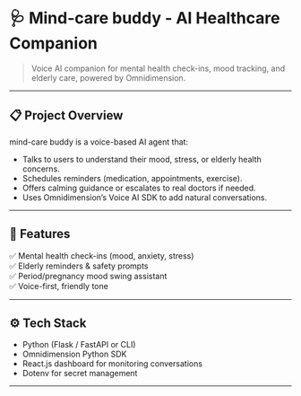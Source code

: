 # 🩺 Mind-care buddy - AI Healthcare Companion

> Voice AI companion for mental health check-ins, mood tracking, and elderly care, powered by Omnidimension.

---

## 📋 **Project Overview**

mind-care buddy is a voice-based AI agent that:

- Talks to users to understand their mood, stress, or elderly health concerns.
- Schedules reminders (medication, appointments, exercise).
- Offers calming guidance or escalates to real doctors if needed.
- Uses Omnidimension’s Voice AI SDK to add natural conversations.

---

## 🚀 **Features**

✅ Mental health check-ins (mood, anxiety, stress)  
✅ Elderly reminders & safety prompts  
✅ Period/pregnancy mood swing assistant  
✅ Voice-first, friendly tone

---

## ⚙️ **Tech Stack**

- Python (Flask / FastAPI or CLI)
- Omnidimension Python SDK
- React.js dashboard for monitoring conversations
- Dotenv for secret management

---
